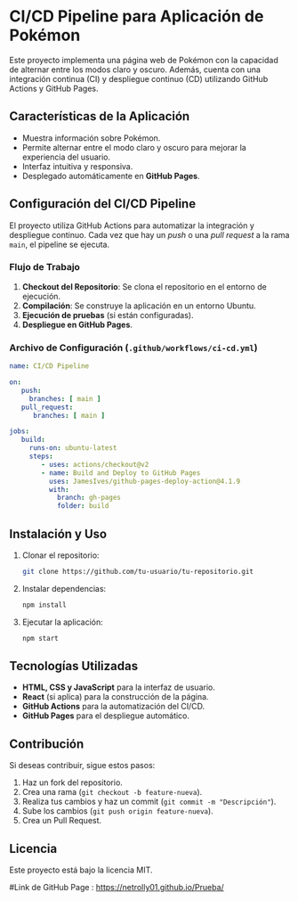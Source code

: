 # CI/CD Pipeline para Aplicación de Pokémon

Este proyecto implementa una página web de Pokémon con la capacidad de alternar entre los modos claro y oscuro. Además, cuenta con una integración continua (CI) y despliegue continuo (CD) utilizando GitHub Actions y GitHub Pages.

## Características de la Aplicación
- Muestra información sobre Pokémon.
- Permite alternar entre el modo claro y oscuro para mejorar la experiencia del usuario.
- Interfaz intuitiva y responsiva.
- Desplegado automáticamente en **GitHub Pages**.

## Configuración del CI/CD Pipeline
El proyecto utiliza GitHub Actions para automatizar la integración y despliegue continuo. 
Cada vez que hay un *push* o una *pull request* a la rama `main`, el pipeline se ejecuta.

### Flujo de Trabajo
1. **Checkout del Repositorio**: Se clona el repositorio en el entorno de ejecución.
2. **Compilación**: Se construye la aplicación en un entorno Ubuntu.
3. **Ejecución de pruebas** (si están configuradas).
4. **Despliegue en GitHub Pages**.

### Archivo de Configuración (`.github/workflows/ci-cd.yml`)
```yaml
name: CI/CD Pipeline

on: 
   push:
     branches: [ main ]
   pull_request:
      branches: [ main ]

jobs:
   build:
     runs-on: ubuntu-latest
     steps:
        - uses: actions/checkout@v2
        - name: Build and Deploy to GitHub Pages
          uses: JamesIves/github-pages-deploy-action@4.1.9
          with:
            branch: gh-pages
            folder: build
```

## Instalación y Uso
1. Clonar el repositorio:
   ```sh
   git clone https://github.com/tu-usuario/tu-repositorio.git
   ```
2. Instalar dependencias:
   ```sh
   npm install
   ```
3. Ejecutar la aplicación:
   ```sh
   npm start
   ```

## Tecnologías Utilizadas
- **HTML, CSS y JavaScript** para la interfaz de usuario.
- **React** (si aplica) para la construcción de la página.
- **GitHub Actions** para la automatización del CI/CD.
- **GitHub Pages** para el despliegue automático.

## Contribución
Si deseas contribuir, sigue estos pasos:
1. Haz un fork del repositorio.
2. Crea una rama (`git checkout -b feature-nueva`).
3. Realiza tus cambios y haz un commit (`git commit -m "Descripción"`).
4. Sube los cambios (`git push origin feature-nueva`).
5. Crea un Pull Request.

## Licencia
Este proyecto está bajo la licencia MIT.

#Link de GitHub Page : https://netrolly01.github.io/Prueba/

